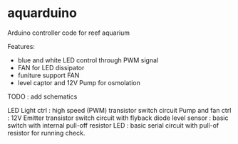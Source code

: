 # aquarduino
Arduino controller code for reef aquarium

Features: 
 - blue and white LED control through PWM signal
 - FAN for LED dissipator
 - funiture support FAN
 - level captor and 12V Pump for osmolation


TODO : add schematics


LED Light ctrl : high speed (PWM) transistor switch circuit
Pump and fan ctrl : 12V Emitter transistor switch circuit with flyback diode
level sensor : basic switch with internal pull-off resistor
LED : basic serial circuit with pull-of resistor for running check.
